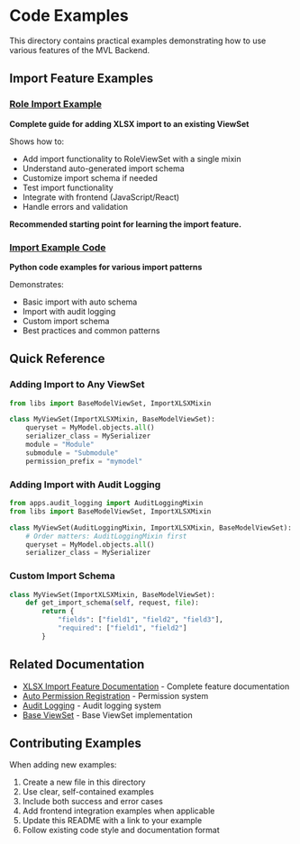 # Code Examples

This directory contains practical examples demonstrating how to use various features of the MVL Backend.

## Import Feature Examples

### [Role Import Example](role_import_example.md)
**Complete guide for adding XLSX import to an existing ViewSet**

Shows how to:
- Add import functionality to RoleViewSet with a single mixin
- Understand auto-generated import schema
- Customize import schema if needed
- Test import functionality
- Integrate with frontend (JavaScript/React)
- Handle errors and validation

**Recommended starting point for learning the import feature.**

### [Import Example Code](import_example.py)
**Python code examples for various import patterns**

Demonstrates:
- Basic import with auto schema
- Import with audit logging
- Custom import schema
- Best practices and common patterns

## Quick Reference

### Adding Import to Any ViewSet

```python
from libs import BaseModelViewSet, ImportXLSXMixin

class MyViewSet(ImportXLSXMixin, BaseModelViewSet):
    queryset = MyModel.objects.all()
    serializer_class = MySerializer
    module = "Module"
    submodule = "Submodule"
    permission_prefix = "mymodel"
```

### Adding Import with Audit Logging

```python
from apps.audit_logging import AuditLoggingMixin
from libs import BaseModelViewSet, ImportXLSXMixin

class MyViewSet(AuditLoggingMixin, ImportXLSXMixin, BaseModelViewSet):
    # Order matters: AuditLoggingMixin first
    queryset = MyModel.objects.all()
    serializer_class = MySerializer
```

### Custom Import Schema

```python
class MyViewSet(ImportXLSXMixin, BaseModelViewSet):
    def get_import_schema(self, request, file):
        return {
            "fields": ["field1", "field2", "field3"],
            "required": ["field1", "field2"]
        }
```

## Related Documentation

- [XLSX Import Feature Documentation](../IMPORT_XLSX.md) - Complete feature documentation
- [Auto Permission Registration](../AUTO_PERMISSION_REGISTRATION.md) - Permission system
- [Audit Logging](../../apps/audit_logging/README.md) - Audit logging system
- [Base ViewSet](../../libs/base_viewset.py) - Base ViewSet implementation

## Contributing Examples

When adding new examples:

1. Create a new file in this directory
2. Use clear, self-contained examples
3. Include both success and error cases
4. Add frontend integration examples when applicable
5. Update this README with a link to your example
6. Follow existing code style and documentation format
